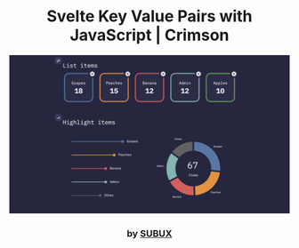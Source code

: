 <div align="center">

# Svelte Key Value Pairs with JavaScript | Crimson

<img src="admin/base.png">

### by <a href="https://github.com/python019">SUBUX</a>

</div>